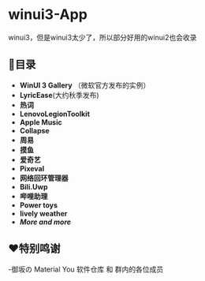 # winui3-App
winui3，但是winui3太少了，所以部分好用的winui2也会收录
## 📜目录
  - **WinUI 3 Gallery** （微软官方发布的实例）
  - **LyricEase**(大约秋季发布)
  - **热词**
  - **LenovoLegionToolkit**
  - **Apple Music**
  - **Collapse**
  - **周易**
  - **摸鱼**
  - **爱奇艺**
  - **Pixeval**
  - **网络回环管理器**
  - **Bili.Uwp**
  - **哔哩助理**
  - **Power toys**
  - **lively weather**
  - ***More and more***
## ❤️特别鸣谢
  -御坂の Material You 软件仓库 和 群内的各位成员
